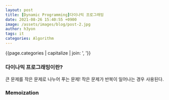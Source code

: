 ```yaml
---
layout: post
title: [Dynamic Programming]다이나믹 프로그래밍
date: 2021-08-26 15:40:55 +0900
image: /assets/images/blog/post-2.jpg
author: h3yon
tags: it
categories: Algorithm
---
```


{{page.categories | capitalize | join: ', '}}

<h3> 다이나믹 프로그래밍이란? </h3>

큰 문제를 작은 문제로 나누어 푸는 문제!
작은 문제가 반복이 일어나는 경우 사용된다.

<h3> Memoization </h3>
